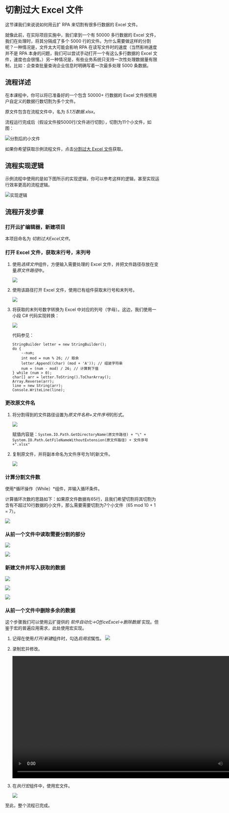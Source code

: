 # 切割过大 Excel 文件

这节课我们来说说如何用云扩 RPA 来切割有很多行数据的 Excel 文件。

就像此前，在实际项目实施中，我们拿到一个有 50000 多行数据的 Excel 文件，我们在处理时，将其分隔成了多个 5000 行的文件。为什么需要做这样的分割呢？一种情况是，文件太大可能会影响 RPA 在读写文件时的速度（当然影响速度并不是 RPA 本身的问题，我们可以尝试手动打开一个有这么多行数据的 Excel 文件，速度也会很慢。）另一种情况是，有些业务系统只支持一次性处理数据量有限制，比如：企查查批量查询企业信息时明确写着一次最多处理 5000 条数据。

## 流程详述

在本课程中，你可以将已准备好的一个包含 50000+ 行数据的 Excel 文件按照用户自定义的数据行数切割为多个文件。

原文件包含在流程文件中，名为 *5.1万数据.xlsx*。

流程运行完成后（假设文件按5000行/文件进行切割），切割为11个小文件，如图：

![分割后的小文件](https://docimages.blob.core.chinacloudapi.cn/images/Practice/SplitExcel/分割后文件.jpg)

如果你希望获取示例流程文件，点击[分割过大 Excel 文件](https://docimages.blob.core.chinacloudapi.cn/images/Practice/SplitExcel/切割过大Excel文件.dgs)获取。

## 流程实现逻辑
示例流程中使用的是如下图所示的实现逻辑，你可以参考这样的逻辑，甚至实现运行效率更高的流程逻辑。

![实现逻辑](https://docimages.blob.core.chinacloudapi.cn/images/Practice/SplitExcel/切割流程.jpg)

## 流程开发步骤

### 打开云扩编辑器，新建项目
本项目命名为 *切割过大Excel文件*。

### 打开 Excel 文件，获取末行号，末列号
1. 使用*选择文件*组件，方便输入需要处理的 Excel 文件，并把文件路径存放在变量*原文件路径*中。

    ![](https://docimages.blob.core.chinacloudapi.cn/images/Practice/SplitExcel/选择文件.jpg)

2. 使用该路径打开 Excel 文件，使用已有组件获取末行号和末列号。

    ![](https://docimages.blob.core.chinacloudapi.cn/images/Practice/SplitExcel/获取末行.jpg)

3. 将获取的末列号数字转换为 Excel 中对应的列号（字母）。这边，我们使用一小段 C# 代码实现转换：

    ![](https://docimages.blob.core.chinacloudapi.cn/images/Practice/SplitExcel/列号转换.jpg)

    代码参见：
    ```
    StringBuilder letter = new StringBuilder();
    do {
        --num;
        int mod = num % 26; // 取余
        letter.Append((char) (mod + 'A')); // 组装字符串
        num = (num - mod) / 26; // 计算剩下值
    } while (num > 0);
    char[] arr = letter.ToString().ToCharArray();
    Array.Reverse(arr);
    line = new String(arr);
    Console.WriteLine(line);
    ```

### 更改原文件名
1. 将分割得到的文件路径设置为*原文件名称+文件序号*的形式。

    ![](https://docimages.blob.core.chinacloudapi.cn/images/Practice/SplitExcel/新文件路径.jpg)

    赋值内容是：`System.IO.Path.GetDirectoryName(原文件路径) + "\" + System.IO.Path.GetFileNameWithoutExtension(原文件路径) + 文件序号 +".xlsx"`

2. 复制原文件，并将副本命名为文件序号为1的新文件。

    ![](https://docimages.blob.core.chinacloudapi.cn/images/Practice/SplitExcel/制作文件副本.jpg)

### 计算分割文件数
使用*循环操作（While）*组件，并输入循环条件。

计算循环次数的思路如下：如果原文件数据有65行，且我们希望切割将其切割为含有不超过10行数据的小文件，那么需要需要切割为7个小文件（65 mod 10 + 1 = 7）。

![](https://docimages.blob.core.chinacloudapi.cn/images/Practice/SplitExcel/循环次数.jpg)

### 从前一个文件中读取需要分割的部分

![](https://docimages.blob.core.chinacloudapi.cn/images/Practice/SplitExcel/读取列头.jpg)

![](https://docimages.blob.core.chinacloudapi.cn/images/Practice/SplitExcel/读取数据区域.jpg)

### 新建文件并写入获取的数据

![](https://docimages.blob.core.chinacloudapi.cn/images/Practice/SplitExcel/创建新文件.jpg)

![](https://docimages.blob.core.chinacloudapi.cn/images/Practice/SplitExcel/在新文件中写入列头.jpg)

![](https://docimages.blob.core.chinacloudapi.cn/images/Practice/SplitExcel/在新文件中写入数据.jpg)

### 从前一个文件中删除多余的数据
这个步骤我们可以使用云扩提供的 *软件自动化->OfficeExcel->删除数据* 实现。但鉴于宏的普遍应用需求，此处使用宏实现。

1. 记得在使用*打开/新建*组件时，勾选*启用宏*属性。
    ![](https://docimages.blob.core.chinacloudapi.cn/images/Practice/SplitExcel/启用宏.jpg)

2. 录制宏并修改。

    <video src="https://docimages.blob.core.chinacloudapi.cn/images/Practice/SplitExcel/录制宏.mp4" controls="controls" width="800px" />

3. 在*执行宏*组件中，使用宏文件。

    ![](https://docimages.blob.core.chinacloudapi.cn/images/Practice/SplitExcel/执行宏.jpg)

至此，整个流程已完成。